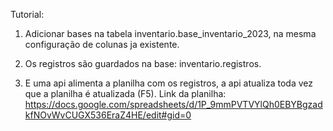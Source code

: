 Tutorial:

1. Adicionar bases na tabela inventario.base_inventario_2023, na mesma configuração de colunas ja existente.

2. Os registros são guardados na base: inventario.registros.

3. E uma api alimenta a planilha com os registros, a api atualiza toda vez que a planilha é atualizada (F5). Link da planilha: https://docs.google.com/spreadsheets/d/1P_9mmPVTVYlQh0EBYBgzadkfNOvWvCUGX536EraZ4HE/edit#gid=0